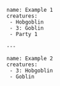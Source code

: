 ```encounter-table
name: Example 1
creatures:
 - Hobgoblin
 - 3: Goblin
 - Party 1

---

name: Example 2
creatures:
 - 3: Hobgoblin
 - Goblin

```
